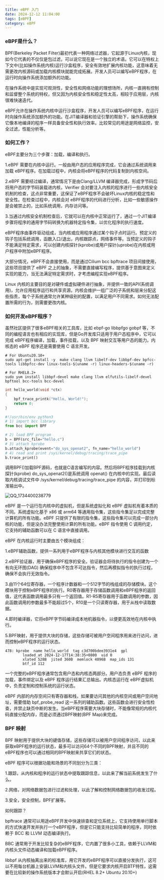 ```yaml
---
title: eBPF 入门
date: 2024-12-12 11:04:00
tags: [eBPF]
category: eBPF
---
```


### eBPF是什么？

BPF(Berkeley Packet Filter)最初代表一种网络过滤器，它起源于Linux内核，现如今它代表的不仅仅是包过滤，可以说它现在是一个独立的术语。它可以在特权上下文中(比如操作系统内核)运行沙盒程序，安全有效地扩展内核功能，这意味着无需更改内核源码或加载内核模块就能完成拓展。开发人员可以编写eBPF程序，在运行时向操作系统添加额外的功能。



在操作系统中是实现可观测性，安全性和网络功能的理想场所，内核一直拥有控制和监督整个系统的特权，但又因为内核安全性和稳定性太高，相较于应用层，内核很难快速迭代。

eBPF允许在操作系统内核中运行沙盒程序，开发人员可以编写eBPF程序，在运行时向操作系统添加额外的功能。在JIT编译器和验证引擎的帮助下，操作系统确保它像本地编译的程序一样具备安全性和执行效率。比较常见的用途是网络监控，安全过滤，性能分析等。



### 如何工作？

eBPF主要分为三个步骤：加载，编译和执行。

1.eBPF 需要在内核中运行。一般由用户态的应用程序完成，它会通过系统调用来加载 eBPF程序。在加载过程中，内核会将eBPF程序的代码复制到内核空间。

2.eBPF 需要经过编译，通常情况下是由Clang/LLVM 编译器完成，形成字节码后将用户态的字节码装载进内核，Verifier 会对要注入内核的程序进行一些内核安全机制的检查，这点非常重要，这保证了eBPF程序不会破坏Linux内核的稳定性和安全性。在检查过程中，内核会对 eBPF程序的代码进行分析，比如一些敏感操作是会被禁止的，比如系统调用，内存访问等。

3.当通过内核安全机制检查后，它就可以在内核中正常运行了，通过一个JIT编译步骤将程序的通用字节码转换为机器特定指令集，以优化程序的执行速度。



eBPF程序由事件驱动组成，当内核或应用程序通过某个钩子点时运行。预定义的钩子包括系统调用，函数入口/退出，内核跟踪点，网络事件等。当预定义的钩子不能满足特定需求，可以创建内核探针(kprobe)或用户探针(uprobe)在内核或用户程序中附加eBPF程序。

大部分情况，eBPF不会直接使用，而是通过Cilium bcc bpftrace 项目间接使用，这些项目提供了 eBPF 之上的抽象，不需要直接编写程序，提供基于意图来定义实现的能力，当无法满足特定需求时，才考虑编程实现eBPF程序。



Linux 内核的主要目的是对硬件或虚拟硬件进行抽象，并提供一致的API(系统调用)，允许应用程序运行和共享资源。内核会维护一组广泛的子系统和层来分配这些指责，每个子系统通常允许某种级别的配置，以满足用户不同需求。如何无法配置所需的行为，则需要更改内核。



### 如何开发eBPF程序？

虽然社区提供了很多eBPF相关的工具库，比如 ebpf-go libbpfgo gobpf 等，不同的编程语言也有相应的实现库，但是Go开发库只适用于用户态程序中，它可以完成 eBPF程序编译，加载，事件挂载，以及 BPF 映射交互等用户态的能力。内核态的 eBPF 程序还是需要使用 C 语言开发。



```
# For Ubuntu20.10+
sudo apt-get install -y  make clang llvm libelf-dev libbpf-dev bpfcc-tools libbpfcc-dev linux-tools-$(uname -r) linux-headers-$(uname -r)

# For RHEL8.2+
sudo yum install libbpf-devel make clang llvm elfutils-libelf-devel bpftool bcc-tools bcc-devel
```



```c
int hello_world(void *ctx)
{
    bpf_trace_printk("Hello, World!");
    return 0;
}
```



```python
#!/usr/bin/env python3
# 1) import bcc library
from bcc import BPF

# 2) load BPF program
b = BPF(src_file="hello.c")
# 3) attach kprobe
b.attach_kprobe(event="do_sys_openat2", fn_name="hello_world")
# 4) read and print /sys/kernel/debug/tracing/trace_pipe
b.trace_print()
```

调用BPF()加载BPF源码，也就是C语言编写的内容。然后将BPF程序挂载到内核探针(kprobe) do_sys_openat2()是系统调用 openat() 在内核中的实现。最后读取内核调试文件中 /sys/kernel/debug/tracing/trace_pipe 的内容，并打印到标准输出中。



![QQ_1734400238779](https://raw.githubusercontent.com/SilentEchoe/images/main/QQ_1734400238779.png)



eBPF 是一个运行在内核中的虚拟机，但是系统虚拟化和 eBPF 虚拟机有着本质的不同。系统虚拟化基于 x86 或 arm64 等通用指令集，这些指令集足以完成完整计算机的所有功能。eBPF 只提供了有限的指令集，这些指令集可以完成一部分内核的功能，但是没办法完整使用计算的所有功能。eBPF 指令使用 C 调用约定，它支持的辅助函数可以在 C 语言中直接调用。





eBPF 在内核运行时主要由五个模块组成：

1.eBPF辅助函数，提供一系列用于eBPF程序与内核其他模块进行交互的函数

2.eBPF验证器，用于确保eBPF程序的安全。验证器会将待执行的指令创建为一个有向无环图(DAG) 确保程序中不包含不可达指令，然后再模拟指令的执行过程，确保不会执行无效指令。

3.由11个64位寄存器，一个程序计数器和一个512字节的栈组成的存储模块。这个模块用于控制eBPF程序的执行。R0寄存器用于存储函数调用和eBPF程序的返回值，这代表函数调用最多只有一个返回值。R1-R5寄存器用于函数调用的参数，因此函数调用的参数最多不能超过5个，R10是一个只读寄存器，用于从栈中读取数据。

4.即时编译器，它将eBPF字节码编译成本地机器指令，以便更高效地在内核中执行。

5.BPF映射，用于提供大块的存储，这些存储可被用户空间程序用来进行访问，进而控制eBPF程序的运行状态。





```
478: kprobe  name hello_world  tag c3d700bdee3931e4  gpl
        loaded_at 2024-12-17T14:38:35+0800  uid 0
        xlated 528B  jited 360B  memlock 4096B  map_ids 131
        btf_id 112
```



一个完整的eBPF程序通常包含用户态和内核态两部分。用户态负责 eBPF 程序的加载，事件绑定以及 eBPF 程序运行结果汇总输出。内核态运行在 eBPF虚拟机中，负责定制和控制系统的运行状态。

eBPF 内部的内存空间只有寄存器和栈，如果要访问其他的内核空间或用户空间地址，需要借助 bpf_probe_read 这一系列的辅助函数。这些函数会进行安全性检查，并禁止缺页中断的发生。当eBPF程序需要大块存储时，不能像常规的内核代码直接分配内存，而是必须通过BPF映射(BPF Map)来完成。

### BPF 映射

BPF 映射用于提供大块的键值存储，这些存储可以被用户空间程序访问，以此来获取eBPF程序的运行状态，最多可以访问64个不同的BPF映射，并且不同的 eBPF程序也可以通过相同的BPF映射来共享它们的状态。



eBPF 程序可以根据功能和场景的不同划分为三类：

1.跟踪，从内核和程序的运行状态中提取跟踪信息，以此来了解当前系统发生了什么。

2.网络，对网络数据包进行过滤和处理，以此了解和控制网络数据包的收发过程。

3.安全，安全控制，BPF扩展等。



如何跟踪？

bpftrace 通常可以用途eBPF开发中快速排查和定位系统上，它支持使用单行脚本的方式快速开发并执行一个eBPF程序，但是它只能支持比较简单的程序，同时依赖于 BCC 和 LLVM 动态编译执行。

BBC 通常用于开发比较复杂的eBPF程序，它内置了很多小工具，依赖于LLVM和内核头文件动态编译和加载eBPF程序。

libbpf 从内核抽离出来的标准库，用它开发的eBPF程序可以直接分发执行，这可以不用每台机器上安装LLVM和内核头文件。但是它要求内核开启BTF特性，这需要在比较新的操作系统版本才会默认开启(RHEL 8.2+ Ubuntu 20.10+) 
